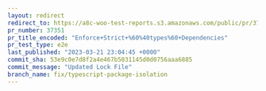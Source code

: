 ```yaml
---
layout: redirect
redirect_to: https://a8c-woo-test-reports.s3.amazonaws.com/public/pr/37351/e2e/index.html
pr_number: 37351
pr_title_encoded: "Enforce+Strict+%60%40types%60+Dependencies"
pr_test_type: e2e
last_published: "2023-03-21 23:04:45 +0000"
commit_sha: 53e9c0e7d8f2a4e467b5031145d0d0756aaa6885
commit_message: "Updated Lock File"
branch_name: fix/typescript-package-isolation
---
```


